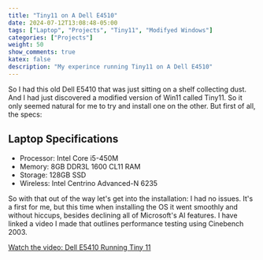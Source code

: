 ```yaml
---
title: "Tiny11 on A Dell E4510"
date: 2024-07-12T13:08:48-05:00
tags: ["Laptop", "Projects", "Tiny11", "Modifyed Windows"]
categories: ["Projects"]
weight: 50
show_comments: true
katex: false
description: "My experince running Tiny11 on A Dell E4510"
---
```


So I had this old Dell E5410 that was just sitting on a shelf collecting dust. And I had just discovered a modified version of Win11 called Tiny11. So it only seemed natural for me to try and install one on the other.
But first of all, the specs:

## Laptop Specifications

- Processor: Intel Core i5-450M
- Memory: 8GB DDR3L 1600 CL11 RAM
- Storage: 128GB SSD
- Wireless: Intel Centrino Advanced-N 6235

So with that out of the way let's get into the installation: I had no issues. It's a first for me, but this time when installing the OS it went smoothly and without hiccups, besides declining all of Microsoft's AI features.
I have linked a video I made that outlines performance testing using Cinebench 2003.

[Watch the video: Dell E5410 Running Tiny 11](https://www.youtube.com/watch?v=WR0P8wzmHoE)
